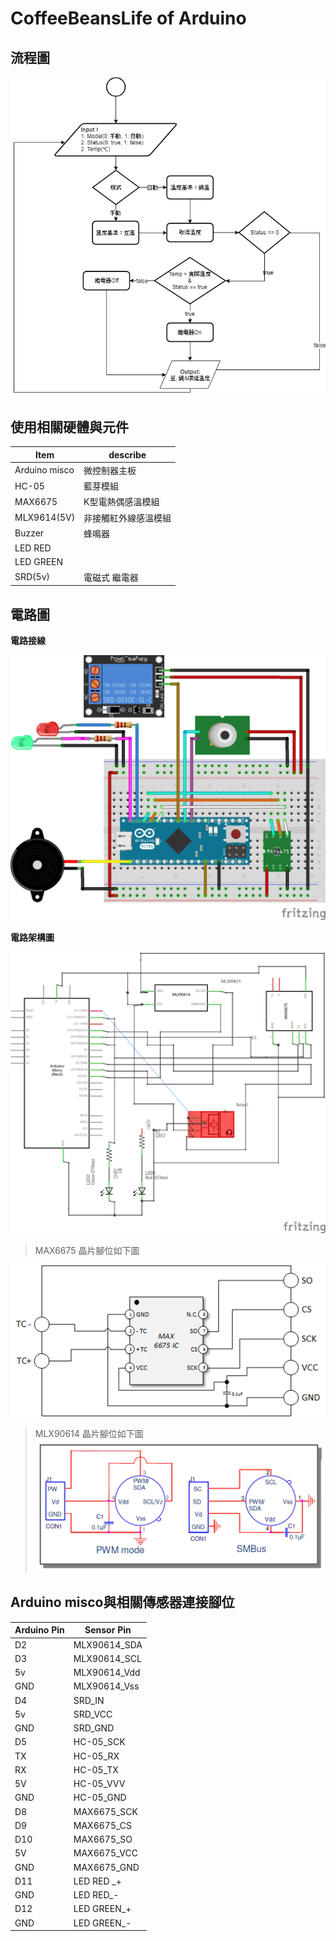 # CoffeeBeansLife of Arduino

## 流程圖

![Alt text](./assets/program_flow_chart.png "program flow chart")

## 使用相關硬體與元件

 Item | describe |
 -------|---------
  Arduino misco | 微控制器主板 |
  HC-05 | 藍芽模組
  MAX6675 | K型電熱偶感溫模組 |
  MLX9614(5V) | 非接觸紅外線感溫模組 |
  Buzzer | 蜂鳴器 |
  LED RED | |
  LED GREEN | |
   SRD(5v) | 電磁式 繼電器 |

## 電路圖

**電路接線**

![Alt text](./assets/circuit_diagram_bb.png "電路接線圖")

**電路架構圖**

![Alt text](./assets/circuit_diagram_架構圖.png "電路架構圖")

>MAX6675 晶片腳位如下圖

![Alt text](./assets/MAX6675-K-Thermocouple-Module.png "電路佈線圖")

>MLX90614 晶片腳位如下圖
![Alt text](./assets/mlx90614.png "電路佈線圖")

## Arduino misco與相關傳感器連接腳位

   Arduino Pin   |   Sensor Pin   |
---------------- | -------------- |
 D2 | MLX90614_SDA |
 D3 | MLX90614_SCL |
 5v | MLX90614_Vdd |
 GND | MLX90614_Vss |
 D4 | SRD_IN |
 5v | SRD_VCC |
 GND | SRD_GND |
 D5 | HC-05_SCK |
 TX | HC-05_RX |
 RX | HC-05_TX |
 5V | HC-05_VVV |
 GND | HC-05_GND |
 D8 | MAX6675_SCK |
 D9 | MAX6675_CS |
 D10 | MAX6675_SO |
 5V | MAX6675_VCC |
 GND | MAX6675_GND |
 D11 | LED RED _+|
 GND | LED RED_- |
 D12 | LED GREEN_+|
 GND | LED GREEN_- |

